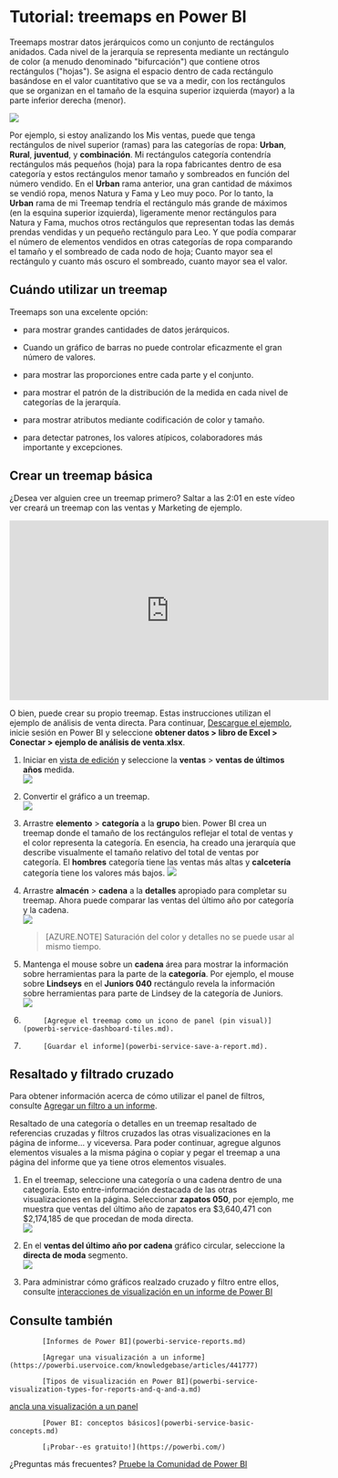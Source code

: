 <properties
   pageTitle="Tutorial: Treemaps en Power BI"
   description="Tutorial: Treemaps en Power BI"
   services="powerbi"
   documentationCenter=""
   authors="mihart"
   manager="mblythe"
   backup=""
   editor=""
   tags=""
   featuredVideoId="rnMyiA6Nt6Y"
   qualityFocus="no"
   qualityDate=""/>

<tags
   ms.service="powerbi"
   ms.devlang="NA"
   ms.topic="article"
   ms.tgt_pltfrm="NA"
   ms.workload="powerbi"
   ms.date="10/14/2016"
   ms.author="mihart"/>

# <a name="tutorial:-treemaps-in-power-bi"></a>Tutorial: treemaps en Power BI  

Treemaps mostrar datos jerárquicos como un conjunto de rectángulos anidados.  Cada nivel de la jerarquía se representa mediante un rectángulo de color (a menudo denominado "bifurcación") que contiene otros rectángulos ("hojas").  Se asigna el espacio dentro de cada rectángulo basándose en el valor cuantitativo que se va a medir, con los rectángulos que se organizan en el tamaño de la esquina superior izquierda (mayor) a la parte inferior derecha (menor).

![](media/powerbi-service-tutorial-treemaps/pbi-Nancy_viz_treemap.png)

Por ejemplo, si estoy analizando los Mis ventas, puede que tenga rectángulos de nivel superior (ramas) para las categorías de ropa: **Urban**, **Rural**, **juventud**, y **combinación**.  Mi rectángulos categoría contendría rectángulos más pequeños (hoja) para la ropa fabricantes dentro de esa categoría y estos rectángulos menor tamaño y sombreados en función del número vendido.  En el **Urban** rama anterior, una gran cantidad de máximos se vendió ropa, menos Natura y Fama y Leo muy poco.  Por lo tanto, la **Urban** rama de mi Treemap tendría el rectángulo más grande de máximos (en la esquina superior izquierda), ligeramente menor rectángulos para Natura y Fama, muchos otros rectángulos que representan todas las demás prendas vendidas y un pequeño rectángulo para Leo.  Y que podía comparar el número de elementos vendidos en otras categorías de ropa comparando el tamaño y el sombreado de cada nodo de hoja; Cuanto mayor sea el rectángulo y cuanto más oscuro el sombreado, cuanto mayor sea el valor.

## <a name="when-to-use-a-treemap"></a>Cuándo utilizar un treemap  
Treemaps son una excelente opción:

-   para mostrar grandes cantidades de datos jerárquicos.

-   Cuando un gráfico de barras no puede controlar eficazmente el gran número de valores.

-   para mostrar las proporciones entre cada parte y el conjunto.

-   para mostrar el patrón de la distribución de la medida en cada nivel de categorías de la jerarquía.

-   para mostrar atributos mediante codificación de color y tamaño.

-   para detectar patrones, los valores atípicos, colaboradores más importante y excepciones.

## <a name="create-a-basic-treemap"></a>Crear un treemap básica  


¿Desea ver alguien cree un treemap primero?  Saltar a las 2:01 en este vídeo ver creará un treemap con las ventas y Marketing de ejemplo.

<iframe width="560" height="315" src="https://www.youtube.com/embed/rnMyiA6Nt6Y?list=PL1N57mwBHtN0JFoKSR0n-tBkUJHeMP2cP" frameborder="0" allowfullscreen></iframe>

O bien, puede crear su propio treemap. Estas instrucciones utilizan el ejemplo de análisis de venta directa. Para continuar,  [Descargue el ejemplo](powerbi-sample-downloads.md), inicie sesión en Power BI y seleccione **obtener datos \> libro de Excel \>  Conectar \> ejemplo de análisis de venta**.**xlsx**.

1.  Iniciar en [vista de edición](powerbi-service-interact-with-a-report-in-editing-view.md) y seleccione la **ventas** > **ventas de últimos años** medida.   
![](media/powerbi-service-tutorial-treemaps/treemapFirstValue_new.png)

2.  Convertir el gráfico a un treemap.  
![](media/powerbi-service-tutorial-treemaps/treemapConvertTo_new.png)

3.  Arrastre **elemento** > **categoría** a la **grupo** bien. Power BI crea un treemap donde el tamaño de los rectángulos reflejar el total de ventas y el color representa la categoría.  En esencia, ha creado una jerarquía que describe visualmente el tamaño relativo del total de ventas por categoría.  El **hombres** categoría tiene las ventas más altas y **calcetería** categoría tiene los valores más bajos.
  ![](media/powerbi-service-tutorial-treemaps/treemapComplete_new.png)

4.  Arrastre **almacén** > **cadena** a la **detalles** apropiado para completar su treemap. Ahora puede comparar las ventas del último año por categoría y la cadena.   
![](media/powerbi-service-tutorial-treemaps/treemap_addGroup_new.png)

    >[AZURE.NOTE] Saturación del color y detalles no se puede usar al mismo tiempo.

5. Mantenga el mouse sobre un **cadena** área para mostrar la información sobre herramientas para la parte de la **categoría**.  Por ejemplo, el mouse sobre **Lindseys** en el **Juniors 040** rectángulo revela la información sobre herramientas para parte de Lindsey de la categoría de Juniors.  
![](media/powerbi-service-tutorial-treemaps/treemapHoverDetail_new.png)

5.  
            [Agregue el treemap como un icono de panel (pin visual)](powerbi-service-dashboard-tiles.md). 

6.  
            [Guardar el informe](powerbi-service-save-a-report.md).

## <a name="highlighting-and-cross-filtering"></a>Resaltado y filtrado cruzado  
Para obtener información acerca de cómo utilizar el panel de filtros, consulte [Agregar un filtro a un informe](powerbi-service-add-a-filter-to-a-report.md).

Resaltado de una categoría o detalles en un treemap resaltado de referencias cruzadas y filtros cruzados las otras visualizaciones en la página de informe... y viceversa. Para poder continuar, agregue algunos elementos visuales a la misma página o copiar y pegar el treemap a una página del informe que ya tiene otros elementos visuales.

1.  En el treemap, seleccione una categoría o una cadena dentro de una categoría.  Esto entre-información destacada de las otras visualizaciones en la página. Seleccionar **zapatos 050**, por ejemplo, me muestra que ventas del último año de zapatos era $3,640,471 con $2,174,185 de que procedan de moda directa.  
    ![](media/powerbi-service-tutorial-treemaps/treemapHiliting.png)

2.  En el **ventas del último año por cadena** gráfico circular, seleccione la **directa de moda** segmento.  
    ![](media/powerbi-service-tutorial-treemaps/treemapNoOwl.gif)

3. Para administrar cómo gráficos realzado cruzado y filtro entre ellos, consulte [interacciones de visualización en un informe de Power BI](powerbi-service-visual-interactions.md)

## <a name="see-also"></a>Consulte también  

            [Informes de Power BI](powerbi-service-reports.md)  

            [Agregar una visualización a un informe](https://powerbi.uservoice.com/knowledgebase/articles/441777)  

            [Tipos de visualización en Power BI](powerbi-service-visualization-types-for-reports-and-q-and-a.md)
[ ancla una visualización a un panel](powerbi-service-pin-a-tile-to-a-dashboard-from-a-report.md)  

            [Power BI: conceptos básicos](powerbi-service-basic-concepts.md)  

            [¡Probar--es gratuito!](https://powerbi.com/)

¿Preguntas más frecuentes? 
            [Pruebe la Comunidad de Power BI](http://community.powerbi.com/)  
